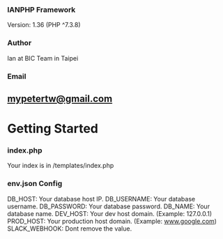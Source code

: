 ### IANPHP Framework
Version: 1.36 (PHP ^7.3.8)
### Author
Ian at BIC Team in Taipei
### Email
mypetertw@gmail.com
---
# Getting Started

### index.php
Your index is in /templates/index.php

### env.json Config
DB_HOST: Your database host IP.
DB_USERNAME: Your database username.
DB_PASSWORD: Your database password.
DB_NAME: Your database name.
DEV_HOST: Your dev host domain. (Example: 127.0.0.1)
PROD_HOST: Your production host domain. (Example: www.google.com)
SLACK_WEBHOOK: Dont remove the value.
